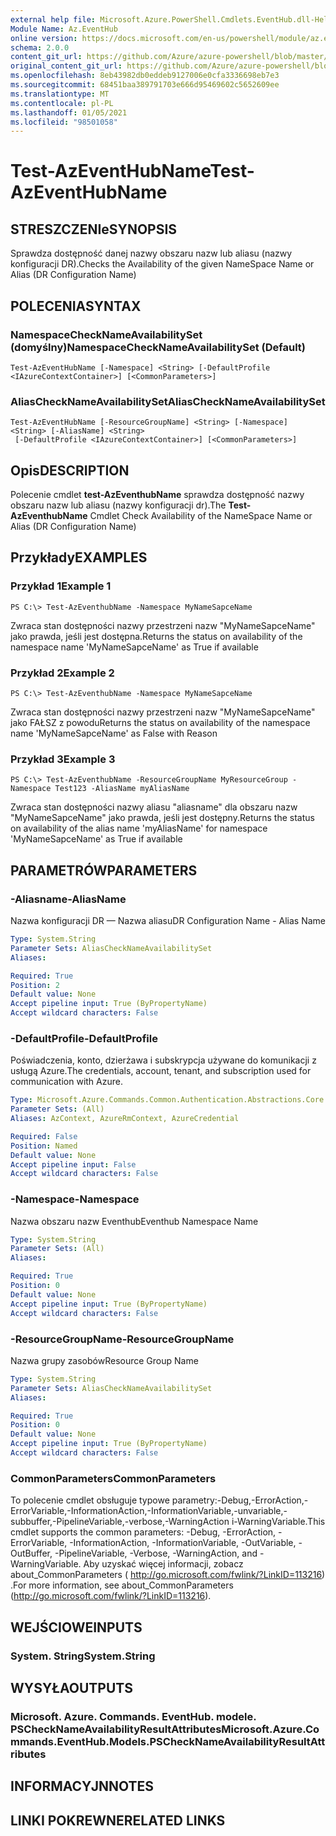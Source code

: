 ```yaml
---
external help file: Microsoft.Azure.PowerShell.Cmdlets.EventHub.dll-Help.xml
Module Name: Az.EventHub
online version: https://docs.microsoft.com/en-us/powershell/module/az.eventhub/test-azeventhubname
schema: 2.0.0
content_git_url: https://github.com/Azure/azure-powershell/blob/master/src/EventHub/EventHub/help/Test-AzEventHubName.md
original_content_git_url: https://github.com/Azure/azure-powershell/blob/master/src/EventHub/EventHub/help/Test-AzEventHubName.md
ms.openlocfilehash: 8eb43982db0eddeb9127006e0cfa3336698eb7e3
ms.sourcegitcommit: 68451baa389791703e666d95469602c5652609ee
ms.translationtype: MT
ms.contentlocale: pl-PL
ms.lasthandoff: 01/05/2021
ms.locfileid: "98501058"
---
```

# <span data-ttu-id="aff11-101">Test-AzEventHubName</span><span class="sxs-lookup"><span data-stu-id="aff11-101">Test-AzEventHubName</span></span>

## <span data-ttu-id="aff11-102">STRESZCZENIe</span><span class="sxs-lookup"><span data-stu-id="aff11-102">SYNOPSIS</span></span>
<span data-ttu-id="aff11-103">Sprawdza dostępność danej nazwy obszaru nazw lub aliasu (nazwy konfiguracji DR).</span><span class="sxs-lookup"><span data-stu-id="aff11-103">Checks the Availability of the given NameSpace Name or Alias (DR Configuration Name)</span></span>

## <span data-ttu-id="aff11-104">POLECENIA</span><span class="sxs-lookup"><span data-stu-id="aff11-104">SYNTAX</span></span>

### <span data-ttu-id="aff11-105">NamespaceCheckNameAvailabilitySet (domyślny)</span><span class="sxs-lookup"><span data-stu-id="aff11-105">NamespaceCheckNameAvailabilitySet (Default)</span></span>
```
Test-AzEventHubName [-Namespace] <String> [-DefaultProfile <IAzureContextContainer>] [<CommonParameters>]
```

### <span data-ttu-id="aff11-106">AliasCheckNameAvailabilitySet</span><span class="sxs-lookup"><span data-stu-id="aff11-106">AliasCheckNameAvailabilitySet</span></span>
```
Test-AzEventHubName [-ResourceGroupName] <String> [-Namespace] <String> [-AliasName] <String>
 [-DefaultProfile <IAzureContextContainer>] [<CommonParameters>]
```

## <span data-ttu-id="aff11-107">Opis</span><span class="sxs-lookup"><span data-stu-id="aff11-107">DESCRIPTION</span></span>
<span data-ttu-id="aff11-108">Polecenie cmdlet **test-AzEventhubName** sprawdza dostępność nazwy obszaru nazw lub aliasu (nazwy konfiguracji dr).</span><span class="sxs-lookup"><span data-stu-id="aff11-108">The **Test-AzEventhubName** Cmdlet Check Availability of the NameSpace Name or Alias (DR Configuration Name)</span></span>

## <span data-ttu-id="aff11-109">Przykłady</span><span class="sxs-lookup"><span data-stu-id="aff11-109">EXAMPLES</span></span>

### <span data-ttu-id="aff11-110">Przykład 1</span><span class="sxs-lookup"><span data-stu-id="aff11-110">Example 1</span></span>
```
PS C:\> Test-AzEventhubName -Namespace MyNameSapceName
```

<span data-ttu-id="aff11-111">Zwraca stan dostępności nazwy przestrzeni nazw "MyNameSapceName" jako prawda, jeśli jest dostępna.</span><span class="sxs-lookup"><span data-stu-id="aff11-111">Returns the status on availability of the namespace name 'MyNameSapceName' as True if available</span></span>

### <span data-ttu-id="aff11-112">Przykład 2</span><span class="sxs-lookup"><span data-stu-id="aff11-112">Example 2</span></span>
```
PS C:\> Test-AzEventhubName -Namespace MyNameSapceName
```

<span data-ttu-id="aff11-113">Zwraca stan dostępności nazwy przestrzeni nazw "MyNameSapceName" jako FAŁSZ z powodu</span><span class="sxs-lookup"><span data-stu-id="aff11-113">Returns the status on availability of the namespace name 'MyNameSapceName' as False with Reason</span></span>

### <span data-ttu-id="aff11-114">Przykład 3</span><span class="sxs-lookup"><span data-stu-id="aff11-114">Example 3</span></span>
```
PS C:\> Test-AzEventhubName -ResourceGroupName MyResourceGroup -Namespace Test123 -AliasName myAliasName
```

<span data-ttu-id="aff11-115">Zwraca stan dostępności nazwy aliasu "aliasname" dla obszaru nazw "MyNameSapceName" jako prawda, jeśli jest dostępny.</span><span class="sxs-lookup"><span data-stu-id="aff11-115">Returns the status on availability of the alias name 'myAliasName' for namespace 'MyNameSapceName' as True if available</span></span>

## <span data-ttu-id="aff11-116">PARAMETRÓW</span><span class="sxs-lookup"><span data-stu-id="aff11-116">PARAMETERS</span></span>

### <span data-ttu-id="aff11-117">-Aliasname</span><span class="sxs-lookup"><span data-stu-id="aff11-117">-AliasName</span></span>
<span data-ttu-id="aff11-118">Nazwa konfiguracji DR — Nazwa aliasu</span><span class="sxs-lookup"><span data-stu-id="aff11-118">DR Configuration Name - Alias Name</span></span>

```yaml
Type: System.String
Parameter Sets: AliasCheckNameAvailabilitySet
Aliases:

Required: True
Position: 2
Default value: None
Accept pipeline input: True (ByPropertyName)
Accept wildcard characters: False
```

### <span data-ttu-id="aff11-119">-DefaultProfile</span><span class="sxs-lookup"><span data-stu-id="aff11-119">-DefaultProfile</span></span>
<span data-ttu-id="aff11-120">Poświadczenia, konto, dzierżawa i subskrypcja używane do komunikacji z usługą Azure.</span><span class="sxs-lookup"><span data-stu-id="aff11-120">The credentials, account, tenant, and subscription used for communication with Azure.</span></span>

```yaml
Type: Microsoft.Azure.Commands.Common.Authentication.Abstractions.Core.IAzureContextContainer
Parameter Sets: (All)
Aliases: AzContext, AzureRmContext, AzureCredential

Required: False
Position: Named
Default value: None
Accept pipeline input: False
Accept wildcard characters: False
```

### <span data-ttu-id="aff11-121">-Namespace</span><span class="sxs-lookup"><span data-stu-id="aff11-121">-Namespace</span></span>
<span data-ttu-id="aff11-122">Nazwa obszaru nazw Eventhub</span><span class="sxs-lookup"><span data-stu-id="aff11-122">Eventhub Namespace Name</span></span>

```yaml
Type: System.String
Parameter Sets: (All)
Aliases:

Required: True
Position: 0
Default value: None
Accept pipeline input: True (ByPropertyName)
Accept wildcard characters: False
```

### <span data-ttu-id="aff11-123">-ResourceGroupName</span><span class="sxs-lookup"><span data-stu-id="aff11-123">-ResourceGroupName</span></span>
<span data-ttu-id="aff11-124">Nazwa grupy zasobów</span><span class="sxs-lookup"><span data-stu-id="aff11-124">Resource Group Name</span></span>

```yaml
Type: System.String
Parameter Sets: AliasCheckNameAvailabilitySet
Aliases:

Required: True
Position: 0
Default value: None
Accept pipeline input: True (ByPropertyName)
Accept wildcard characters: False
```

### <span data-ttu-id="aff11-125">CommonParameters</span><span class="sxs-lookup"><span data-stu-id="aff11-125">CommonParameters</span></span>
<span data-ttu-id="aff11-126">To polecenie cmdlet obsługuje typowe parametry:-Debug,-ErrorAction,-ErrorVariable,-InformationAction,-InformationVariable,-unvariable,-subbuffer,-PipelineVariable,-verbose,-WarningAction i-WarningVariable.</span><span class="sxs-lookup"><span data-stu-id="aff11-126">This cmdlet supports the common parameters: -Debug, -ErrorAction, -ErrorVariable, -InformationAction, -InformationVariable, -OutVariable, -OutBuffer, -PipelineVariable, -Verbose, -WarningAction, and -WarningVariable.</span></span> <span data-ttu-id="aff11-127">Aby uzyskać więcej informacji, zobacz about_CommonParameters ( http://go.microsoft.com/fwlink/?LinkID=113216) .</span><span class="sxs-lookup"><span data-stu-id="aff11-127">For more information, see about_CommonParameters (http://go.microsoft.com/fwlink/?LinkID=113216).</span></span>

## <span data-ttu-id="aff11-128">WEJŚCIOWE</span><span class="sxs-lookup"><span data-stu-id="aff11-128">INPUTS</span></span>

### <span data-ttu-id="aff11-129">System. String</span><span class="sxs-lookup"><span data-stu-id="aff11-129">System.String</span></span>

## <span data-ttu-id="aff11-130">WYSYŁA</span><span class="sxs-lookup"><span data-stu-id="aff11-130">OUTPUTS</span></span>

### <span data-ttu-id="aff11-131">Microsoft. Azure. Commands. EventHub. modele. PSCheckNameAvailabilityResultAttributes</span><span class="sxs-lookup"><span data-stu-id="aff11-131">Microsoft.Azure.Commands.EventHub.Models.PSCheckNameAvailabilityResultAttributes</span></span>

## <span data-ttu-id="aff11-132">INFORMACYJN</span><span class="sxs-lookup"><span data-stu-id="aff11-132">NOTES</span></span>

## <span data-ttu-id="aff11-133">LINKI POKREWNE</span><span class="sxs-lookup"><span data-stu-id="aff11-133">RELATED LINKS</span></span>
